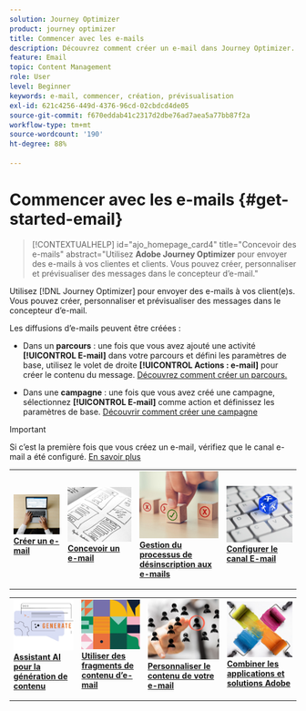 ```yaml
---
solution: Journey Optimizer
product: journey optimizer
title: Commencer avec les e-mails
description: Découvrez comment créer un e-mail dans Journey Optimizer.
feature: Email
topic: Content Management
role: User
level: Beginner
keywords: e-mail, commencer, création, prévisualisation
exl-id: 621c4256-449d-4376-96cd-02cbdcd4de05
source-git-commit: f670eddab41c2317d2dbe76ad7aea5a77bb87f2a
workflow-type: tm+mt
source-wordcount: '190'
ht-degree: 88%

---
```


# Commencer avec les e-mails {#get-started-email}

>[!CONTEXTUALHELP]
>id="ajo_homepage_card4"
>title="Concevoir des e-mails"
>abstract="Utilisez **Adobe Journey Optimizer** pour envoyer des e-mails à vos clientes et clients. Vous pouvez créer, personnaliser et prévisualiser des messages dans le concepteur d’e-mail."

Utilisez [!DNL Journey Optimizer] pour envoyer des e-mails à vos client(e)s. Vous pouvez créer, personnaliser et prévisualiser des messages dans le concepteur d’e-mail.

Les diffusions d’e-mails peuvent être créées :

* Dans un **parcours** : une fois que vous avez ajouté une activité **[!UICONTROL E-mail]** dans votre parcours et défini les paramètres de base, utilisez le volet de droite **[!UICONTROL Actions : e-mail]** pour créer le contenu du message. [Découvrez comment créer un parcours.](../building-journeys/journey-gs.md)

* Dans une **campagne** : une fois que vous avez créé une campagne, sélectionnez **[!UICONTROL E-mail]** comme action et définissez les paramètres de base. [Découvrir comment créer une campagne](../campaigns/create-campaign.md#configure)


>[!IMPORTANT]
>
>Si c’est la première fois que vous créez un e-mail, vérifiez que le canal e-mail a été configuré. [En savoir plus](email-settings.md)

<table style="table-layout:fixed"><tr style="border: 0;">
<td>
<a href="create-email.md">
<img alt="Créer" src="../assets/do-not-localize/email-create.jpeg">
</a>
<div><a href="create-email.md"><strong>Créer un e-mail</strong>
</div>
<p>
</td>
<td>
<a href="get-started-email-design.md">
<img alt="Conception" src="../assets/do-not-localize/email-design.jpg">
</a>
<div>
<a href="get-started-email-design.md"><strong>Concevoir un e-mail</strong></a>
</div>
<p></td>
<td>
<a href="email-opt-out.md">
<img alt="Désinscription (opt-out)" src="../assets/do-not-localize/email-opt-out.jpg">
</a>
<div>
<a href="email-opt-out.md"><strong>Gestion du processus de désinscription aux e-mails</strong></a>
</div>
<p>
</td>
<td>
<a href="email-settings.md">
<img alt="Configuration" src="../assets/do-not-localize/email-config.jpg">
</a>
<div>
<a href="email-settings.md"><strong>Configurer le canal E-mail</strong></a>
</div>
<p>
</td>
</tr></table>

<table style="table-layout:fixed"><tr style="border: 0;">
<td>
<a href="../content-management/generative-email.md">
<img alt="Assistant IA" src="../assets/do-not-localize/email-generate.jpg">
</a>
<div><a href="../content-management/generative-email.md"><strong>Assistant AI pour la génération de contenu</strong>
</div>
<p>
</td>
<td>
<a href="../content-management/fragments.md">
<img alt="Fragments de contenu" src="../assets/do-not-localize/patterns.jpg">
</a>
<div>
<a href="../content-management/fragments.md"><strong>Utiliser des fragments de contenu d’e-mail</strong></a>
</div>
<p></td>
<td>
<a href="../personalization/personalize.md">
<img alt="Personnaliser votre contenu" src="../assets/do-not-localize/personalize.jpg">
</a>
<div>
<a href="../personalization/personalize.md"><strong>Personnaliser le contenu de votre e-mail</strong></a>
</div>
<p>
</td>
<td>
<a href="../integrations/assets.md">
<img alt="Combiner vos solutions" src="../assets/do-not-localize/colors.jpeg">
</a>
<div>
<a href="../integrations/assets.md"><strong>Combiner les applications et solutions Adobe</strong></a>
</div>
<p>
</td>
</tr></table>
